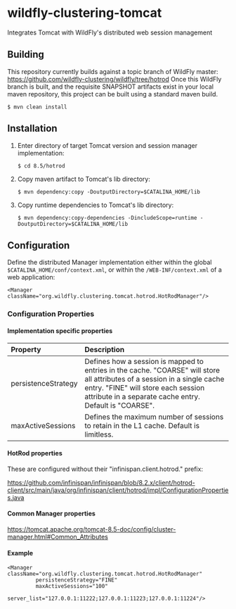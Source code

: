 # wildfly-clustering-tomcat
Integrates Tomcat with WildFly's distributed web session management

## Building

This repository currently builds against a topic branch of WildFly master: https://github.com/wildfly-clustering/wildfly/tree/hotrod
Once this WildFly branch is built, and the requisite SNAPSHOT artifacts exist in your local maven repository, this project can be built using a standard maven build.

`$ mvn clean install`

## Installation

1.  Enter directory of target Tomcat version and session manager implementation:

    `$ cd 8.5/hotrod`

1.  Copy maven artifact to Tomcat's lib directory:

    `$ mvn dependency:copy -DoutputDirectory=$CATALINA_HOME/lib`

1.  Copy runtime dependencies to Tomcat's lib directory:

    `$ mvn dependency:copy-dependencies -DincludeScope=runtime -DoutputDirectory=$CATALINA_HOME/lib`

## Configuration

Define the distributed Manager implementation either within the global `$CATALINA_HOME/conf/context.xml`, or within the `/WEB-INF/context.xml` of a web application:

    <Manager className="org.wildfly.clustering.tomcat.hotrod.HotRodManager"/>

### Configuration Properties

#### Implementation specific properties

|Property|Description|
|:---|:---|
|persistenceStrategy|Defines how a session is mapped to entries in the cache. "COARSE" will store all attributes of a session in a single cache entry.  "FINE" will store each session attribute in a separate cache entry.  Default is "COARSE".|
|maxActiveSessions|Defines the maximum number of sessions to retain in the L1 cache. Default is limitless.|

#### HotRod properties
These are configured without their "infinispan.client.hotrod." prefix:

https://github.com/infinispan/infinispan/blob/8.2.x/client/hotrod-client/src/main/java/org/infinispan/client/hotrod/impl/ConfigurationProperties.java

#### Common Manager properties

https://tomcat.apache.org/tomcat-8.5-doc/config/cluster-manager.html#Common_Attributes

#### Example

    <Manager className="org.wildfly.clustering.tomcat.hotrod.HotRodManager"
             persistenceStrategy="FINE"
             maxActiveSessions="100"
             server_list="127.0.0.1:11222;127.0.0.1:11223;127.0.0.1:11224"/>
